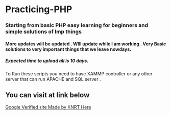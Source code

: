 # Practicing-PHP
### Starting from basic PHP easy learning for beginners and simple solutions of Imp things 

#### More updates will be updated . WIll update while I am working . Very Basic solutions to very important things that we leave nowdays.
##### Expected time to upload all is 10 days.


To Run these scripts you need to have XAMMP controller or any other server that can run APACHE and SQL server . 


## You can visit at link below

<a href="https://loginapp-10.appspot.com/">Google Verified site Made by KNRT Here</a>
